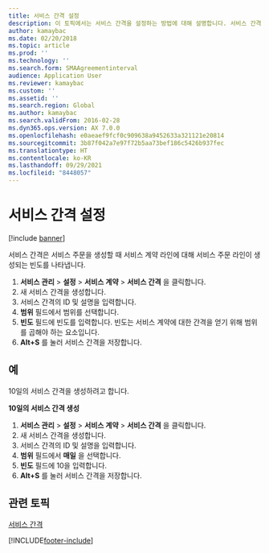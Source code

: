 ```yaml
---
title: 서비스 간격 설정
description: 이 토픽에서는 서비스 간격을 설정하는 방법에 대해 설명합니다. 서비스 간격은 서비스 주문을 생성할 때 서비스 계약 라인에 대해 서비스 주문 라인이 생성되는 빈도를 나타냅니다.
author: kamaybac
ms.date: 02/20/2018
ms.topic: article
ms.prod: ''
ms.technology: ''
ms.search.form: SMAAgreementinterval
audience: Application User
ms.reviewer: kamaybac
ms.custom: ''
ms.assetid: ''
ms.search.region: Global
ms.author: kamaybac
ms.search.validFrom: 2016-02-28
ms.dyn365.ops.version: AX 7.0.0
ms.openlocfilehash: e0aeaef9fcf0c909638a9452633a321121e20814
ms.sourcegitcommit: 3b87f042a7e97f72b5aa73bef186c5426b937fec
ms.translationtype: HT
ms.contentlocale: ko-KR
ms.lasthandoff: 09/29/2021
ms.locfileid: "8448057"
---
```

# <a name="set-up-service-intervals"></a>서비스 간격 설정  

[!include [banner](../includes/banner.md)]

서비스 간격은 서비스 주문을 생성할 때 서비스 계약 라인에 대해 서비스 주문 라인이 생성되는 빈도를 나타냅니다.

1. **서비스 관리** \> **설정** \> **서비스 계약** \> **서비스 간격** 을 클릭합니다.
2. 새 서비스 간격을 생성합니다.
3. 서비스 간격의 ID 및 설명을 입력합니다.
4. **범위** 필드에서 범위를 선택합니다.
5. **빈도** 필드에 빈도를 입력합니다. 빈도는 서비스 계약에 대한 간격을 얻기 위해 범위를 곱해야 하는 요소입니다.
6. **Alt+S** 를 눌러 서비스 간격을 저장합니다.

## <a name="example"></a>예

10일의 서비스 간격을 생성하려고 합니다.

**10일의 서비스 간격 생성**

1. **서비스 관리** \> **설정** \> **서비스 계약** \> **서비스 간격** 을 클릭합니다.
2. 새 서비스 간격을 생성합니다.
3. 서비스 간격의 ID 및 설명을 입력합니다.
4. **범위** 필드에서 **매일** 을 선택합니다.
5. **빈도** 필드에 10을 입력합니다.
6. **Alt+S** 를 눌러 서비스 간격을 저장합니다.

## <a name="related-topics"></a>관련 토픽

[서비스 간격](service-intervals.md)  


[!INCLUDE[footer-include](../../includes/footer-banner.md)]